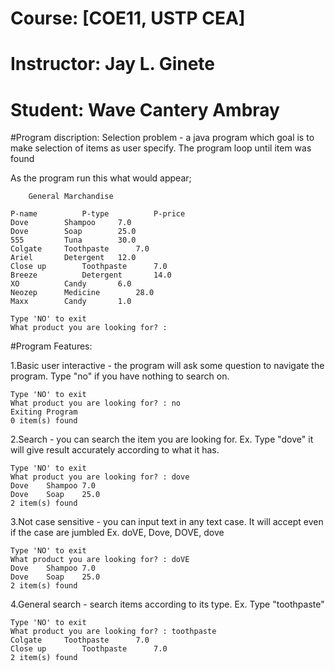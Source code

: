 # Course: [COE11, USTP CEA]

# Instructor: Jay L. Ginete

# Student: Wave Cantery Ambray

#Program discription:
	Selection problem - a java program which goal is to make selection of items as user specify.
	The program loop until item was found

As the program run this what would appear;

		General Marchandise				

	P-name          P-type          P-price	
	Dove    	Shampoo 	7.0			
	Dove   		Soap    	25.0		
	555    		Tuna   		30.0		
	Colgate 	Toothpaste      7.0			
	Ariel  		Detergent	12.0		
	Close up       	Toothpaste      7.0			
	Breeze         	Detergent       14.0		
	XO      	Candy   	6.0			
	Neozep  	Medicine        28.0			
	Maxx    	Candy   	1.0	
	
	Type 'NO' to exit
	What product you are looking for? :

#Program Features:

1.Basic user interactive - the program will ask some question to navigate the program.
	Type "no" if you have nothing to search on.
	
	Type 'NO' to exit
	What product you are looking for? : no
	Exiting Program
	0 item(s) found

2.Search - you can search the item you are looking for.
	Ex. Type "dove" it will give result accurately according to what it has.
	
	Type 'NO' to exit
	What product you are looking for? : dove
	Dove    Shampoo 7.0
	Dove    Soap    25.0
	2 item(s) found

3.Not case sensitive - you can input text in any text case.
	It will accept even if the case are jumbled
	Ex. doVE, Dove, DOVE, dove
	
	Type 'NO' to exit
	What product you are looking for? : doVE
	Dove    Shampoo 7.0
	Dove    Soap    25.0
	2 item(s) found

4.General search - search items according to its type.
	Ex. Type "toothpaste"
	
	Type 'NO' to exit
	What product you are looking for? : toothpaste
	Colgate		Toothpaste      7.0
	Close up        Toothpaste      7.0
	2 item(s) found

